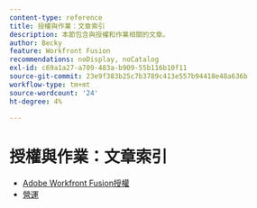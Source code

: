 ```yaml
---
content-type: reference
title: 授權與作業：文章索引
description: 本節包含與授權和作業相關的文章。
author: Becky
feature: Workfront Fusion
recommendations: noDisplay, noCatalog
exl-id: c69a1a27-a709-483a-b909-55b116b10f11
source-git-commit: 23e9f383b25c7b3789c413e557b94418e48a636b
workflow-type: tm+mt
source-wordcount: '24'
ht-degree: 4%

---
```


# 授權與作業：文章索引

* [Adobe Workfront Fusion授權](/help/workfront-fusion/set-up-and-manage-workfront-fusion/licensing-operations-overview/license-automation-vs-integration.md)
* [營運](/help/workfront-fusion/set-up-and-manage-workfront-fusion/licensing-operations-overview/operations-in-workfront-fusion.md)
